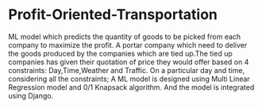 # Profit-Oriented-Transportation
ML model which predicts the quantity of goods to be picked from each company to maximize the profit.
A portar company which need to deliver the goods produced by the companies which are tied up.The tied up companies has given their quotation of price they would offer based on 4 constraints: Day,Time,Weather and Traffic. On a particular day and time, considering all the constraints; A ML model is designed using Multi Linear Regression model and 0/1 Knapsack algorithm. And the model is integrated using Django.
